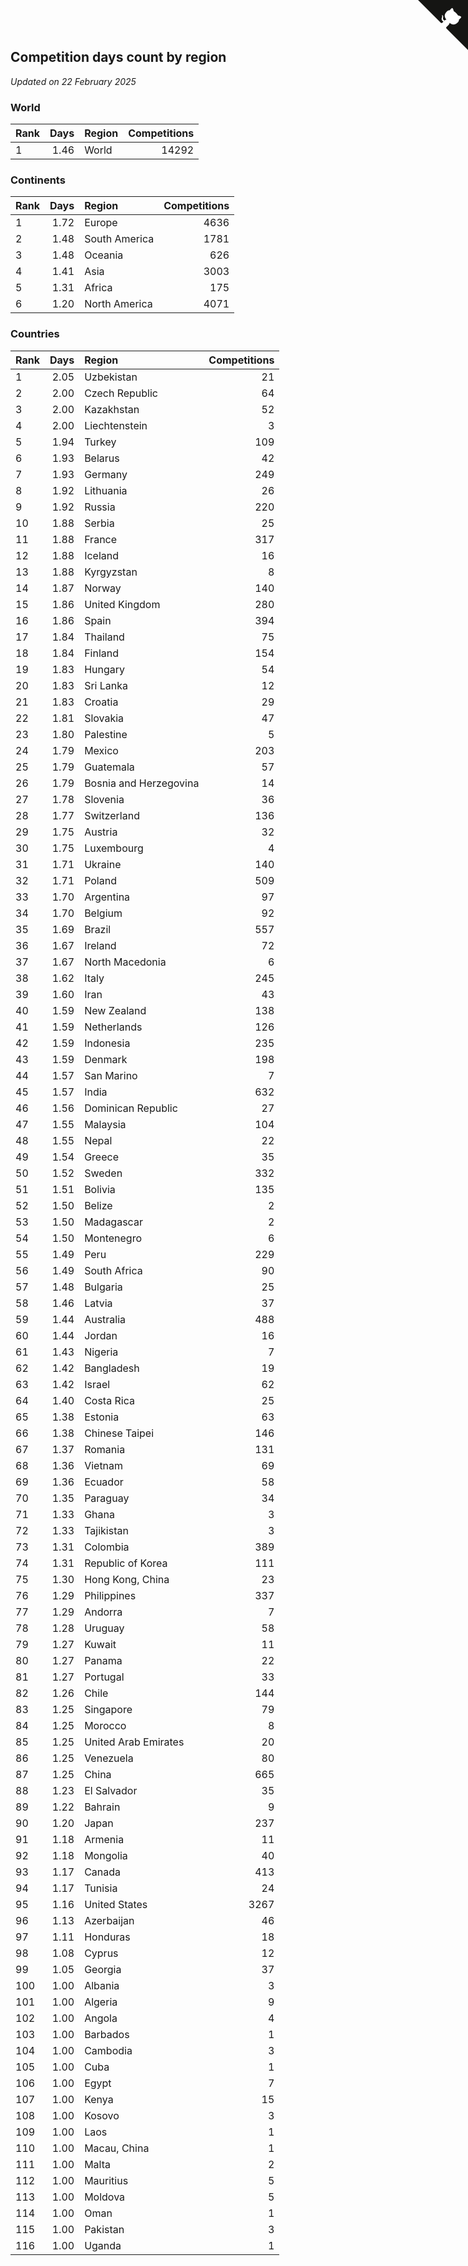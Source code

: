 ## Competition days count by region

*Updated on 22 February 2025*


### World

| Rank | Days | Region | Competitions |
| :--- | ---: | :--- | ---: |
| 1 | 1.46 | World | 14292 |

### Continents

| Rank | Days | Region | Competitions |
| :--- | ---: | :--- | ---: |
| 1 | 1.72 | Europe | 4636 |
| 2 | 1.48 | South America | 1781 |
| 3 | 1.48 | Oceania | 626 |
| 4 | 1.41 | Asia | 3003 |
| 5 | 1.31 | Africa | 175 |
| 6 | 1.20 | North America | 4071 |

### Countries

| Rank | Days | Region | Competitions |
| :--- | ---: | :--- | ---: |
| 1 | 2.05 | Uzbekistan | 21 |
| 2 | 2.00 | Czech Republic | 64 |
| 3 | 2.00 | Kazakhstan | 52 |
| 4 | 2.00 | Liechtenstein | 3 |
| 5 | 1.94 | Turkey | 109 |
| 6 | 1.93 | Belarus | 42 |
| 7 | 1.93 | Germany | 249 |
| 8 | 1.92 | Lithuania | 26 |
| 9 | 1.92 | Russia | 220 |
| 10 | 1.88 | Serbia | 25 |
| 11 | 1.88 | France | 317 |
| 12 | 1.88 | Iceland | 16 |
| 13 | 1.88 | Kyrgyzstan | 8 |
| 14 | 1.87 | Norway | 140 |
| 15 | 1.86 | United Kingdom | 280 |
| 16 | 1.86 | Spain | 394 |
| 17 | 1.84 | Thailand | 75 |
| 18 | 1.84 | Finland | 154 |
| 19 | 1.83 | Hungary | 54 |
| 20 | 1.83 | Sri Lanka | 12 |
| 21 | 1.83 | Croatia | 29 |
| 22 | 1.81 | Slovakia | 47 |
| 23 | 1.80 | Palestine | 5 |
| 24 | 1.79 | Mexico | 203 |
| 25 | 1.79 | Guatemala | 57 |
| 26 | 1.79 | Bosnia and Herzegovina | 14 |
| 27 | 1.78 | Slovenia | 36 |
| 28 | 1.77 | Switzerland | 136 |
| 29 | 1.75 | Austria | 32 |
| 30 | 1.75 | Luxembourg | 4 |
| 31 | 1.71 | Ukraine | 140 |
| 32 | 1.71 | Poland | 509 |
| 33 | 1.70 | Argentina | 97 |
| 34 | 1.70 | Belgium | 92 |
| 35 | 1.69 | Brazil | 557 |
| 36 | 1.67 | Ireland | 72 |
| 37 | 1.67 | North Macedonia | 6 |
| 38 | 1.62 | Italy | 245 |
| 39 | 1.60 | Iran | 43 |
| 40 | 1.59 | New Zealand | 138 |
| 41 | 1.59 | Netherlands | 126 |
| 42 | 1.59 | Indonesia | 235 |
| 43 | 1.59 | Denmark | 198 |
| 44 | 1.57 | San Marino | 7 |
| 45 | 1.57 | India | 632 |
| 46 | 1.56 | Dominican Republic | 27 |
| 47 | 1.55 | Malaysia | 104 |
| 48 | 1.55 | Nepal | 22 |
| 49 | 1.54 | Greece | 35 |
| 50 | 1.52 | Sweden | 332 |
| 51 | 1.51 | Bolivia | 135 |
| 52 | 1.50 | Belize | 2 |
| 53 | 1.50 | Madagascar | 2 |
| 54 | 1.50 | Montenegro | 6 |
| 55 | 1.49 | Peru | 229 |
| 56 | 1.49 | South Africa | 90 |
| 57 | 1.48 | Bulgaria | 25 |
| 58 | 1.46 | Latvia | 37 |
| 59 | 1.44 | Australia | 488 |
| 60 | 1.44 | Jordan | 16 |
| 61 | 1.43 | Nigeria | 7 |
| 62 | 1.42 | Bangladesh | 19 |
| 63 | 1.42 | Israel | 62 |
| 64 | 1.40 | Costa Rica | 25 |
| 65 | 1.38 | Estonia | 63 |
| 66 | 1.38 | Chinese Taipei | 146 |
| 67 | 1.37 | Romania | 131 |
| 68 | 1.36 | Vietnam | 69 |
| 69 | 1.36 | Ecuador | 58 |
| 70 | 1.35 | Paraguay | 34 |
| 71 | 1.33 | Ghana | 3 |
| 72 | 1.33 | Tajikistan | 3 |
| 73 | 1.31 | Colombia | 389 |
| 74 | 1.31 | Republic of Korea | 111 |
| 75 | 1.30 | Hong Kong, China | 23 |
| 76 | 1.29 | Philippines | 337 |
| 77 | 1.29 | Andorra | 7 |
| 78 | 1.28 | Uruguay | 58 |
| 79 | 1.27 | Kuwait | 11 |
| 80 | 1.27 | Panama | 22 |
| 81 | 1.27 | Portugal | 33 |
| 82 | 1.26 | Chile | 144 |
| 83 | 1.25 | Singapore | 79 |
| 84 | 1.25 | Morocco | 8 |
| 85 | 1.25 | United Arab Emirates | 20 |
| 86 | 1.25 | Venezuela | 80 |
| 87 | 1.25 | China | 665 |
| 88 | 1.23 | El Salvador | 35 |
| 89 | 1.22 | Bahrain | 9 |
| 90 | 1.20 | Japan | 237 |
| 91 | 1.18 | Armenia | 11 |
| 92 | 1.18 | Mongolia | 40 |
| 93 | 1.17 | Canada | 413 |
| 94 | 1.17 | Tunisia | 24 |
| 95 | 1.16 | United States | 3267 |
| 96 | 1.13 | Azerbaijan | 46 |
| 97 | 1.11 | Honduras | 18 |
| 98 | 1.08 | Cyprus | 12 |
| 99 | 1.05 | Georgia | 37 |
| 100 | 1.00 | Albania | 3 |
| 101 | 1.00 | Algeria | 9 |
| 102 | 1.00 | Angola | 4 |
| 103 | 1.00 | Barbados | 1 |
| 104 | 1.00 | Cambodia | 3 |
| 105 | 1.00 | Cuba | 1 |
| 106 | 1.00 | Egypt | 7 |
| 107 | 1.00 | Kenya | 15 |
| 108 | 1.00 | Kosovo | 3 |
| 109 | 1.00 | Laos | 1 |
| 110 | 1.00 | Macau, China | 1 |
| 111 | 1.00 | Malta | 2 |
| 112 | 1.00 | Mauritius | 5 |
| 113 | 1.00 | Moldova | 5 |
| 114 | 1.00 | Oman | 1 |
| 115 | 1.00 | Pakistan | 3 |
| 116 | 1.00 | Uganda | 1 |


<a href="https://github.com/JustinTimeCuber/wca_statistics" class="github-corner" aria-label="View source on Github"><svg width="80" height="80" viewBox="0 0 250 250" style="fill:#151513; color:#fff; position: absolute; top: 0; border: 0; right: 0;" aria-hidden="true"><path d="M0,0 L115,115 L130,115 L142,142 L250,250 L250,0 Z"></path><path d="M128.3,109.0 C113.8,99.7 119.0,89.6 119.0,89.6 C122.0,82.7 120.5,78.6 120.5,78.6 C119.2,72.0 123.4,76.3 123.4,76.3 C127.3,80.9 125.5,87.3 125.5,87.3 C122.9,97.6 130.6,101.9 134.4,103.2" fill="currentColor" style="transform-origin: 130px 106px;" class="octo-arm"></path><path d="M115.0,115.0 C114.9,115.1 118.7,116.5 119.8,115.4 L133.7,101.6 C136.9,99.2 139.9,98.4 142.2,98.6 C133.8,88.0 127.5,74.4 143.8,58.0 C148.5,53.4 154.0,51.2 159.7,51.0 C160.3,49.4 163.2,43.6 171.4,40.1 C171.4,40.1 176.1,42.5 178.8,56.2 C183.1,58.6 187.2,61.8 190.9,65.4 C194.5,69.0 197.7,73.2 200.1,77.6 C213.8,80.2 216.3,84.9 216.3,84.9 C212.7,93.1 206.9,96.0 205.4,96.6 C205.1,102.4 203.0,107.8 198.3,112.5 C181.9,128.9 168.3,122.5 157.7,114.1 C157.9,116.9 156.7,120.9 152.7,124.9 L141.0,136.5 C139.8,137.7 141.6,141.9 141.8,141.8 Z" fill="currentColor" class="octo-body"></path></svg></a><style>.github-corner:hover .octo-arm{animation:octocat-wave 560ms ease-in-out}@keyframes octocat-wave{0%,100%{transform:rotate(0)}20%,60%{transform:rotate(-25deg)}40%,80%{transform:rotate(10deg)}}@media (max-width:500px){.github-corner:hover .octo-arm{animation:none}.github-corner .octo-arm{animation:octocat-wave 560ms ease-in-out}}</style>
